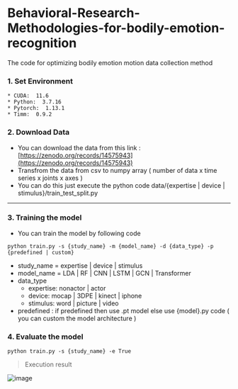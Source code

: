 # Behavioral-Research-Methodologies-for-bodily-emotion-recognition

The code for optimizing  bodily emotion motion data collection method

### 1. Set Environment
```
* CUDA:  11.6
* Python:  3.7.16
* Pytorch:  1.13.1
* Timm:  0.9.2
```


### 2. Download Data 
* You can download the data from this link : [https://zenodo.org/records/14575943](https://zenodo.org/records/14575943)
* Transfrom the data from csv to numpy array ( number of data x time series x joints x axes )
* You can do this just execute the python code  data/{expertise | device | stimulus}/train_test_split.py
__ __ __ __ __ __ ____ __ __ __ __ __ ____ __ __ __ __ __ ____ __ __ __ __ __ ____ __ __ __ __ __ ____ __ __ __ __ __ ____ __ __ __ __ 



### 3. Training the model
* You can train the model by following code
```
python train.py -s {study_name} -m {model_name} -d {data_type} -p {predefined | custom} 
```
* study_name = expertise | device | stimulus
* model_name = LDA | RF | CNN | LSTM | GCN | Transformer
* data_type
  *   expertise: nonactor | actor
  *   device: mocap | 3DPE | kinect | iphone
  *   stimulus: word | picture | video
* predefined : if predefined then use .pt model else use {model}.py code ( you can custom the model architecture )

### 4. Evaluate the model
```
python train.py -s {study_name} -e True
```
> Execution result
> 
![image](https://github.com/HanyangHCILab/Optimizing-BEM-collection/assets/81300282/80748059-2538-4ec6-bccd-b767d9f62708)
